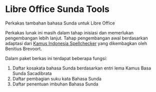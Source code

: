 # Libre Office Sunda Tools
Perkakas tambahan bahasa Sunda untuk Libre Office

Perkakas lunak ini masih dalam tahap inisiasi dan memerlukan pengembangan lebih lanjut. Tahap pengembangan awal berdasarkan adaptasi dari <a href="https://extensions.libreoffice.org/en/extensions/show/indonesian-dictionary-kamus-indonesia-by-benitius">Kamus Indonesia Spellchecker</a> yang dikembagkan oleh Benitius Brevoort.    

 Dalam paket berkas ini terdapat beberapa fungsi: 
 1. Daftar kosakata bahasa Sunda berdasarkan entri lema Kamus Basa Sunda Sacadibrata
 2. Daftar pembagian suku kata Bahasa Sunda 
 3. Daftar penentuan imbuhan Bahasa Sunda 






